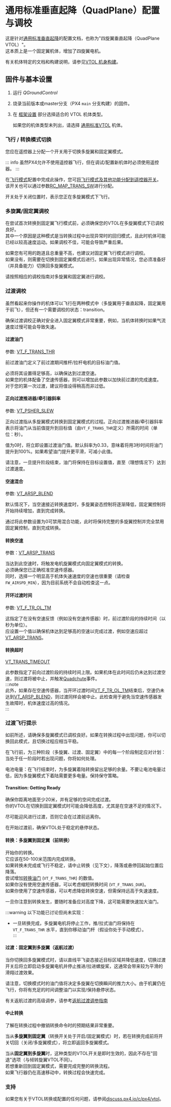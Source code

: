 

# 通用标准垂直起降（QuadPlane）配置与调校

这是针对[通用标准垂直起降](../airframes/airframe_reference.md#vtol_standard_vtol_generic_standard_vtol)的配置文档，也称为"四旋翼垂直起降（QuadPlane VTOL）"。  
这本质上是一个固定翼机体，增加了四旋翼电机。

有关机体特定的文档和构建说明，请参见[VTOL 机身构建](../frames_vtol/index.md)。

## 固件与基本设置

1. 运行 _QGroundControl_
2. 烧录当前版本或master分支（PX4 `main` 分支构建）的固件。
3. 在 [框架设置](../config/airframe.md) 部分选择适合的 VTOL 机体类型。

   如果您的机体类型未列出，请选择 [通用标准VTOL](../airframes/airframe_reference.md#vtol_standard_vtol_generic_standard_vtol) 机体。

### 飞行 / 转换模式切换

您应在遥控器上分配一个开关用于切换多旋翼和固定翼模式。

::: info
虽然PX4允许不使用遥控器飞行，但在调试/配置新机体时必须使用遥控器。
:::

在[飞行模式](../config/flight_mode.md)配置中完成此操作，您可[将飞行模式及其他功能分配到遥控器开关](../config/flight_mode.md#what-flight-modes-and-switches-should-i-set)。  
该开关也可以通过参数[RC_MAP_TRANS_SW](../advanced_config/parameter_reference.md#RC_MAP_TRANS_SW)进行分配。

开关处于关闭位置时，表示您正在多旋翼模式下飞行。

### 多旋翼/固定翼调校

在尝试首次转换到固定翼飞行模式前，必须确保您的VTOL在多旋翼模式下已调校良好。  
其中一个原因是这种模式是当转换过程中出现异常时的回归模式，且此时机体可能已经以较高速度运动。如果调校不佳，可能会导致严重后果。

如果您有可用的跑道且总重量不高，也建议对固定翼飞行模式进行调校。  
如果没有，则需要在切换到固定翼模式后进行。如果出现异常情况，您必须准备好（并具备能力）切换回多旋翼模式。

请按照相应的调校指南对多旋翼和固定翼进行调校。

### 过渡调校

虽然看起来你操作的机体可以飞行在两种模式中（多旋翼用于垂直起降，固定翼用于前飞），但还有一个需要调校的状态：transition。

确保过渡调校正确对安全进入固定翼模式非常重要，例如，当机体转换时如果气流速度过慢可能会导致失速。

#### 过渡油门

参数: [VT_F_TRANS_THR](../advanced_config/parameter_reference.md#VT_F_TRANS_THR)

前过渡油门定义了前过渡期间推杆/拉杆电机的目标油门值。

必须将其设置得足够高，以确保达到过渡空速。  
如果您的机体配备了空速传感器，则可以增加此参数以加快前过渡的完成速度。  
对于您的第一次过渡，建议将值设得稍高而非过低。

#### 正向过渡推进器/牵引器斜率

参数: [VT_PSHER_SLEW](../advanced_config/parameter_reference.md#VT_PSHER_SLEW)

正向过渡指从多旋翼模式转换到固定翼模式的过程。正向过渡推进器/牵引器斜率表示将油门从当前值提升到目标值（由`VT_F_TRANS_THR`定义）所需的时间（单位：秒）。

值为0时，将立即设置过渡油门值。默认斜率为0.33，意味着将用3秒时间将油门提升到100%。如果希望油门提升更平滑，可减小此值。

请注意，一旦提升阶段结束，油门将保持在目标设置值，直至（理想情况下）达到过渡速度。

#### 空速混合

参数: [VT_ARSP_BLEND](../advanced_config/parameter_reference.md#VT_ARSP_BLEND)

默认情况下，当空速接近转换速度时，多旋翼姿态控制将逐渐降低，固定翼控制将开始持续增加，直到完成转换。

通过将此参数设置为0可禁用混合功能，此时将保持完整的多旋翼控制并完全禁用固定翼控制，直到完成转换。

#### 转换空速

参数：[VT_ARSP_TRANS](../advanced_config/parameter_reference.md#VT_ARSP_TRANS)

当达到此空速时，将触发电机旋翼模式向固定翼模式的转换。  
必须确保您已正确校准空速传感器。  
同时，选择一个明显高于机体失速速度的空速也很重要（请检查 `FW_AIRSPD_MIN`），因为目前系统不会自动检查这一点。

#### 开环过渡时间  
参数: [VT_F_TR_OL_TM](../advanced_config/parameter_reference.md#VT_F_TR_OL_TM)  

这指定了在没有空速反馈（例如没有空速传感器）时，前过渡阶段的持续时间（以秒为单位）。  
应设置一个值以确保机体达到足够高的空速以完成过渡，例如空速应超过 [VT_ARSP_TRANS](../advanced_config/parameter_reference.md#VT_ARSP_TRANS)。

#### 转换超时  
[VT_TRANS_TIMEOUT](../advanced_config/parameter_reference.md#VT_TRANS_TIMEOUT)  

此参数指定了前向过渡阶段的持续时间上限。如果机体在此时间后仍未达到过渡空速，则过渡将被中止，并触发[Quadchute](../config/safety.md#quad-chute-failsafe)事件。  
:::note  
此外，如果存在空速传感器，当开环过渡时间[VT_F_TR_OL_TM](../advanced_config/parameter_reference.md#VT_F_TR_OL_TM)结束后，空速仍未达到[VT_ARSP_BLEND](../advanced_config/parameter_reference.md#VT_ARSP_BLEND)，则过渡同样会被中止。此检查用于避免当空速传感器发生故障时，机体速度过高的情况。  
:::

### 过渡飞行提示

如前所述，请确保多旋翼模式已调校良好。如果在转换过程中出现问题，你可以切换回此模式，且切换过程应相当平稳。

在飞行前，为三种阶段（多旋翼、过渡、固定翼）中的每一个阶段制定应对计划：当处于任一阶段时若出现问题，你将如何处理。

电池电量：在飞行结束时，为多旋翼着陆转换留出足够的余量。不要让电池电量过低，因为多旋翼模式下着陆需要更多电量。保持保守策略。

#### Transition: Getting Ready

确保你距离地面至少20米，并有足够的空间完成过渡。  
你的VTOL在切换到固定翼模式时可能会降低高度，尤其是在空速不足的情况下。  

尽可能迎风进行过渡，否则它会在过渡前远离你。  

在开始过渡前，确保VTOL处于稳定的悬停状态。

#### 转换：多旋翼到固定翼（前转换）

开始你的转换。  
它应该在50-100米范围内完成转换。  
如果转换未完成或飞行不稳定，请中止转换（见下文），降落或悬停回起始位置后降落。  
尝试增加[转换油门](#过渡油门) (`VT_F_TRANS_THR`) 的数值。  
如果你没有使用空速传感器，可以考虑缩短转换时间 (`VT_F_TRANS_DUR`)。  
如果你使用了空速传感器，可以考虑降低转换空速，但需保持远高于失速速度。

一旦你注意到转换发生，要随时准备应对高度下降，这可能需要快速加大油门。

:::warning
以下功能已讨论但尚未实现：

- 一旦转换完成，多旋翼电机将停止工作，推/拉式油门将保持在 `VT_F_TRANS_THR` 水平，直到你移动油门杆（假设你处于手动模式）。  
:::

#### 过渡：固定翼到多旋翼（返航过渡）

当你切换回多旋翼模式时，请以直线平飞姿态接近目标区域并降低速度，切换过渡开关后将立即启动多旋翼电机并停止推进/拉进螺旋桨，这通常会带来较为平滑的滑翔过渡效果。

请注意，切换模式时的油门值将决定多旋翼在切换瞬间的推力大小。由于机翼仍在飞行，你将有充足的时间调整油门以实现/保持悬停状态。

有关返航过渡的高级调参，请参考[返航过渡调参指南](vtol_back_transition_tuning.md)

#### 中止转换

了解在转换过程中撤销转换命令时的预期结果非常重要。

当从**多旋翼到固定翼**（转换开关处于开启/固定翼模式）时，若在转换完成前将开关切回（关闭/多旋翼模式），将立即返回多旋翼模式。

当从**固定翼到多旋翼**时，这种类型的VTOL开关是即时生效的，因此不存在"回退"选项（与倾转旋翼VTOL不同）。  
若想重新回到固定翼模式，需要完成完整的转换流程。  
如果飞行器仍在高速移动中，转换过程会快速完成。

### 支持

如果您有关于VTOL转换或配置的任何问题，请参阅[discuss.px4.io/c/px4/vtol](https://discuss.px4.io/c/px4/vtol)。